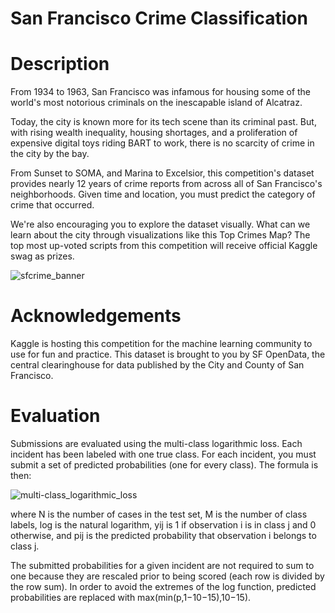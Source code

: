 # San Francisco Crime Classification

# Description
From 1934 to 1963, San Francisco was infamous for housing some of the world's most notorious criminals on the inescapable island of Alcatraz.

Today, the city is known more for its tech scene than its criminal past. But, with rising wealth inequality, housing shortages, and a proliferation of expensive digital toys riding BART to work, there is no scarcity of crime in the city by the bay.

From Sunset to SOMA, and Marina to Excelsior, this competition's dataset provides nearly 12 years of crime reports from across all of San Francisco's neighborhoods. Given time and location, you must predict the category of crime that occurred.

We're also encouraging you to explore the dataset visually. What can we learn about the city through visualizations like this Top Crimes Map? The top most up-voted scripts from this competition will receive official Kaggle swag as prizes.

![sfcrime_banner](https://github.com/JamesSuryaPutra/San-Francisco-Crime-Classification/assets/155945814/449fcfa8-2b09-4f54-8c60-5c470d2b3606)


# Acknowledgements
Kaggle is hosting this competition for the machine learning community to use for fun and practice. This dataset is brought to you by SF OpenData, the central clearinghouse for data published by the City and County of San Francisco.

# Evaluation
Submissions are evaluated using the multi-class logarithmic loss. Each incident has been labeled with one true class. For each incident, you must submit a set of predicted probabilities (one for every class). The formula is then:

![multi-class_logarithmic_loss](https://github.com/JamesSuryaPutra/San-Francisco-Crime-Classification/assets/155945814/ca734c21-03d4-4c39-a540-cbb7bcbb6d28)


where N is the number of cases in the test set, M is the number of class labels, log is the natural logarithm, yij is 1 if observation i is in class j and 0 otherwise, and pij is the predicted probability that observation i belongs to class j.

The submitted probabilities for a given incident are not required to sum to one because they are rescaled prior to being scored (each row is divided by the row sum). In order to avoid the extremes of the log function, predicted probabilities are replaced with max(min(p,1−10−15),10−15).
